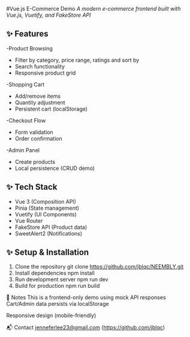 #Vue.js E-Commerce Demo
*A modern e-commerce frontend built with Vue.js, Vuetify, and FakeStore API*

## ✨ Features

-Product Browsing
  - Filter by category, price range, ratings and sort by
  - Search functionality
  - Responsive product grid

-Shopping Cart
  - Add/remove items
  - Quantity adjustment
  - Persistent cart (localStorage)

-Checkout Flow
  - Form validation
  - Order confirmation

-Admin Panel
  - Create products
  - Local persistence (CRUD demo)

## ✨ Tech Stack

- Vue 3 (Composition API)
- Pinia (State management)
- Vuetify (UI Components)
- Vue Router
- FakeStore API (Product data)
- SweetAlert2 (Notifications)

## ✨ Setup & Installation

1. Clone the repository
    git clone https://github.com/jblqc/NEEMBLY.git
2. Install dependencies
    npm install
3. Run development server
    npm run dev
4. Build for production
    npm run build
    

📝 Notes
This is a frontend-only demo using mock API responses
Cart/Admin data persists via localStorage

Responsive design (mobile-friendly)

📬 Contact
jenneferlee23@gmail.com
(https://github.com/jblqc)
